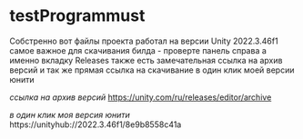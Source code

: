 # testProgrammust

Собстренно вот файлы проекта работал на версии Unity 2022.3.46f1
самое важное для скачивания билда - проверте панель справа а именно вкладку Releases
также есть замечательная ссылка на архив версий и так же прямая ссылка на скачивание в один клик моей версии юнити

*ссылка на архив версий*
https://unity.com/ru/releases/editor/archive

*в один клик моя версия юнити*
https://unityhub://2022.3.46f1/8e9b8558c41a
